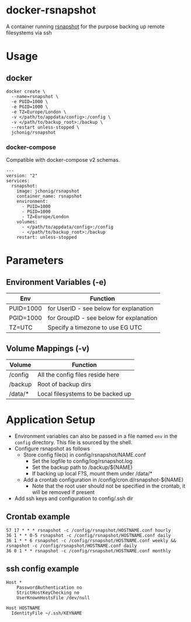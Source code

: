 # docker-rsnapshot
A container running [rsnapshot](https://rsnapshot.org/) for the
purpose backing up remote filesystems via ssh

# Usage

## docker

```
docker create \
  --name=rsnapshot \
  -e PUID=1000 \
  -e PGID=1000 \
  -e TZ=Europe/London \
  -v </path/to/appdata/config>:/config \
  -v </path/to/backup_root>:/backup \
  --restart unless-stopped \
  jchonig/rsnapshot
```

### docker-compose

Compatible with docker-compose v2 schemas.

```
---
version: "2"
services:
  rsnapshot:
    image: jchonig/rsnapshot
    container_name: rsnapshot
    environment:
      - PUID=1000
      - PGID=1000
      - TZ=Europe/London
    volumes:
      - </path/to/appdata/config>:/config
	  - </path/to/backup_root>:/backup
    restart: unless-stopped
```

# Parameters

## Environment Variables (-e)

| Env        | Function                                |
| ---        | --------                                |
| PUID=1000  | for UserID - see below for explanation  |
| PGID=1000  | for GroupID - see below for explanation |
| TZ=UTC     | Specify a timezone to use EG UTC        |

## Volume Mappings (-v)

| Volume  | Function                          |
|---------|-----------------------------------|
| /config | All the config files reside here  |
| /backup | Root of backup dirs               |
| /data/* | Local filesystems to be backed up |

# Application Setup

  * Environment variables can also be passed in a file named `env` in
    the `config` directory. This file is sourced by the shell.
  * Configure rsnapshot as follows
    * Store config file(s) in config/rsnapshot/NAME.conf
      * Set the logfile to config/log/rsnapshot.log
	  * Set the backup path to /backup/${NAME}
	  * If backing up local F?S, mount them under /data/*
	* Add a crontab configuration in /config/cron.d/rsnapshot-${NAME}
	  * Note that the root user should not be specified in the
        crontab, it will be removed if present
  * Add ssh keys and configuration to config/.ssh dir
  
## Crontab example

```
57 17 * * * rsnapshot -c /config/rsnapshot/HOSTNAME.conf hourly
36 1 * * 0-5 rsnapshot -c /config/rsnapshot/HOSTNAME.conf daily
36 1 * * 6 rsnapshot -c /config/rsnapshot/HOSTNAME.conf weekly && rsnapshot -c /config/rsnapshot/HOSTNAME.conf daily
36 0 1 * * rsnapshot -c /config/rsnapshot/HOSTNAME.conf monthly
```

## ssh config example

```
Host *
    PasswordAuthentication no
    StrictHostKeyChecking no
    UserKnownHostsFile /dev/null

Host HOSTNAME
  IdentityFile ~/.ssh/KEYNAME
```
